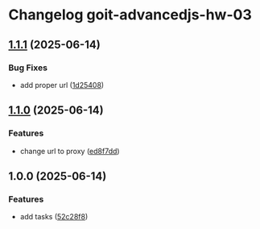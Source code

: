 # Changelog goit-advancedjs-hw-03

## [1.1.1](https://gitlab.com/goit-uni/js-adv/goit-advancedjs-hw-03/compare/1.1.0...1.1.1) (2025-06-14)

### Bug Fixes

* add proper url ([1d25408](https://gitlab.com/goit-uni/js-adv/goit-advancedjs-hw-03/commit/1d254087b61d17db5d0e3da83a36ff06161a1939))

## [1.1.0](https://gitlab.com/goit-uni/js-adv/goit-advancedjs-hw-03/compare/1.0.0...1.1.0) (2025-06-14)

### Features

* change url to proxy ([ed8f7dd](https://gitlab.com/goit-uni/js-adv/goit-advancedjs-hw-03/commit/ed8f7dd2a20dd19fa0a44618a05407dade9759d1))

## 1.0.0 (2025-06-14)

### Features

* add tasks ([52c28f8](https://gitlab.com/goit-uni/js-adv/goit-advancedjs-hw-03/commit/52c28f88d30c38a76718efba02cf094d8cff879c))
